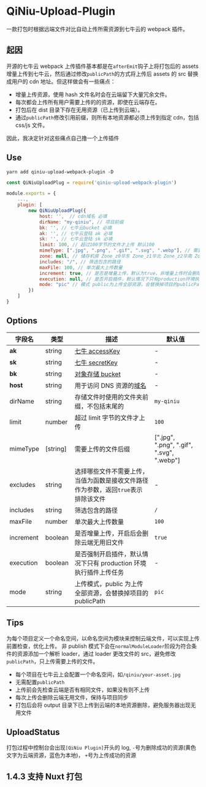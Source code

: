 # QiNiu-Upload-Plugin

一款打包时根据远端文件对比自动上传所需资源到七牛云的 webpack 插件。

## 起因

开源的七牛云 webpack 上传插件基本都是在`afterEmit`钩子上将打包后的 assets 增量上传到七牛云，然后通过修改`publicPath`的方式将上传后 assets 的 src 替换成用户的 cdn 地址。但这样做会有一些痛点：

- 增量上传资源，使用 hash 文件名时会在云端留下大量冗余文件。
- 每次都会上传所有用户需要上传的的资源，即使在云端存在。
- 打包后在 dist 目录下存在无用资源（已上传到云端）。
- 通过`publicPath`修改引用前缀，则所有本地资源都必须上传到指定 cdn，包括 css/js 文件。

因此，我决定针对这些痛点自己撸一个上传插件

## Use

```base
yarn add qiniu-upload-webpack-plugin -D
```

```js
const QiNiuUploadPlug = require('qiniu-upload-webpack-plugin')

module.exports = {
    ...,
    plugin: [
        new QiNiuUploadPlug({
            host: '',  // cdn域名 必填
            dirName: "my-qiniu", // 项目前缀
            bk: '', // 七牛云bucket 必填
            ak: '', // 七牛云登陆 ak 必填
            sk: '', // 七牛云登陆 sk 必填
            limit: 100, // 超过100字节的文件才上传 默认100
            mimeType: [".jpg", ".png", ".gif", ".svg", ".webp"], // 需要上传的文件后缀
            zone: null, // 储存机房 Zone_z0华东 Zone_z1华北 Zone_z2华南 Zone_na0北美
            includes: "/", // 筛选包含的路径
            maxFile: 100, // 单次最大上传数量
            increment: true, // 是否是增量上传，默认为true，非增量上传时会删除云端dirName下旧的无用文件
            execution: null, // 是否开启插件，默认情况下只有production环境执行插件上传任务
            mode: "pic" // 模式 public为上传全部资源，会替换掉项目的publicPath
        })
    ]
}

```

## Options

| 字段名    | 类型     | 描述                                                                                                        | 默认值                                    |
| --------- | -------- | ----------------------------------------------------------------------------------------------------------- | ----------------------------------------- |
| **ak**    | string   | [七牛 accessKey](https://developer.qiniu.com/kodo/manual/3978/the-basic-concept)                            | -                                         |
| **sk**    | string   | [七牛 secretKey](https://developer.qiniu.com/kodo/manual/3978/the-basic-concept)                            | -                                         |
| **bk**    | string   | [对象存储 bucket](https://developer.qiniu.com/kodo/manual/1728/buckets)                                     | -                                         |
| **host**  | string   | 用于访问 DNS 资源的[域名](https://developer.qiniu.com/kodo/kb/5859/domain-name-to-access-the-storage-space) | -                                         |
| dirName   | string   | 存储文件时使用的文件夹前缀，不包括末尾的                                                                    | `my-qiniu`                                |
| limit     | number   | 超过 limit 字节的文件才上传                                                                                 | `100`                                     |
| mimeType  | [string] | 需要上传的文件后缀                                                                                          | [".jpg", ".png", ".gif", ".svg", ".webp"] | `false` |
| excludes  | string   | 选择哪些文件不需要上传，当值为函数是接收文件路径作为参数，返回`true`表示排除该文件                          | -                                         |
| includes  | string   | 筛选包含的路径                                                                                              | `/`                                       |
| maxFile   | number   | 单次最大上传数量                                                                                            | `100`                                     |
| increment | boolean  | 是否增量上传，开启后会删除云端无用旧文件                                                                    | `true`                                    |
| execution | boolean  | 是否强制开启插件，默认情况下只有 production 环境执行插件上传任务                                            | -                                         |
| mode      | string   | 上传模式，public 为上传全部资源，会替换掉项目的 publicPath                                                  | `pic`                                     |

## Tips

为每个项目定义一个命名空间，以命名空间为模块来控制云端文件，可以实现上传前置检查，优化上传。
非 publish 模式下会在`normalModuleLoader`阶段为符合条件的资源添加一个解析 loader，通过 loader 更改文件的 src，避免修改`publicPath`，只上传需要上传的文件。

- 每个项目在七牛云上会配置一个命名空间，如`/qiniu/your-asset.jpg`
- 无需配置`publicPath`
- 上传前会先检查云端是否有相同文件，如果没有则不上传
- 每次上传会删除云端无用文件，保持与项目同步
- 打包后会将 output 目录下已上传到云端的本地资源删除，避免服务器出现无用文件

## UploadStatus

打包过程中控制台会出现`[QiNiu Plugin]`开头的 log,
`-`号为删除成功的资源(黄色文字为云端资源，蓝色为本地)， `+`号为上传成功的资源

## 1.4.3 支持 Nuxt 打包
